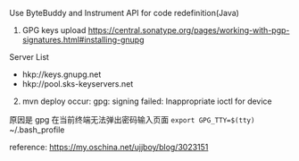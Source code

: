 Use ByteBuddy and Instrument API for code redefinition(Java)

1. GPG keys upload
   https://central.sonatype.org/pages/working-with-pgp-signatures.html#installing-gnupg

Server List   
* hkp://keys.gnupg.net
* hkp://pool.sks-keyservers.net


2. mvn deploy occur: gpg: signing failed: Inappropriate ioctl for device

原因是 gpg 在当前终端无法弹出密码输入页面
`export GPG_TTY=$(tty)`
~/.bash_profile

reference: https://my.oschina.net/ujjboy/blog/3023151